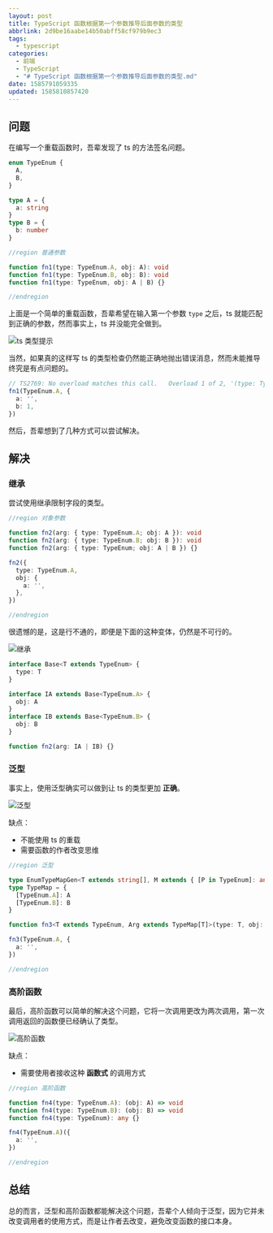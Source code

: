 ```yaml
---
layout: post
title: TypeScript 函数根据第一个参数推导后面参数的类型
abbrlink: 2d9be16aabe14b50abff58cf979b9ec3
tags:
  - typescript
categories:
  - 前端
  - TypeScript
  - "# TypeScript 函数根据第一个参数推导后面参数的类型.md"
date: 1585791059335
updated: 1585810857420
---
```


## 问题

在编写一个重载函数时，吾辈发现了 ts 的方法签名问题。

```ts
enum TypeEnum {
  A,
  B,
}

type A = {
  a: string
}
type B = {
  b: number
}

//region 普通参数

function fn1(type: TypeEnum.A, obj: A): void
function fn1(type: TypeEnum.B, obj: B): void
function fn1(type: TypeEnum, obj: A | B) {}

//endregion
```

上面是一个简单的重载函数，吾辈希望在输入第一个参数 `type` 之后，ts 就能匹配到正确的参数，然而事实上，ts 并没能完全做到。

![ts 类型提示](https://cdn.jsdelivr.net/gh/rxliuli/img-bed/20200402140820.png)

当然，如果真的这样写 ts 的类型检查仍然能正确地抛出错误消息，然而未能推导终究是有点问题的。

```ts
// TS2769: No overload matches this call.   Overload 1 of 2, '(type: TypeEnum.A, obj: A): void', gave the following error.     Argument of type '{ a: string; b: number; }' is not assignable to parameter of type 'A'.       Object literal may only specify known properties, and 'b' does not exist in type 'A'.   Overload 2 of 2, '(type: TypeEnum.B, obj: B): void', gave the following error.     Argument of type 'TypeEnum.A' is not assignable to parameter of type 'TypeEnum.B'
fn1(TypeEnum.A, {
  a: '',
  b: 1,
})
```

然后，吾辈想到了几种方式可以尝试解决。

## 解决

### 继承

尝试使用继承限制字段的类型。

```ts
//region 对象参数

function fn2(arg: { type: TypeEnum.A; obj: A }): void
function fn2(arg: { type: TypeEnum.B; obj: B }): void
function fn2(arg: { type: TypeEnum; obj: A | B }) {}

fn2({
  type: TypeEnum.A,
  obj: {
    a: '',
  },
})

//endregion
```

很遗憾的是，这是行不通的，即便是下面的这种变体，仍然是不可行的。

![继承](https://cdn.jsdelivr.net/gh/rxliuli/img-bed/20200402145908.png)

```ts
interface Base<T extends TypeEnum> {
  type: T
}

interface IA extends Base<TypeEnum.A> {
  obj: A
}
interface IB extends Base<TypeEnum.B> {
  obj: B
}

function fn2(arg: IA | IB) {}
```

### 泛型

事实上，使用泛型确实可以做到让 ts 的类型更加 **正确**。

![泛型](https://cdn.jsdelivr.net/gh/rxliuli/img-bed/20200402145745.png)

缺点：

*   不能使用 ts 的重载
*   需要函数的作者改变思维

```ts
//region 泛型

type EnumTypeMapGen<T extends string[], M extends { [P in TypeEnum]: any }> = []
type TypeMap = {
  [TypeEnum.A]: A
  [TypeEnum.B]: B
}

function fn3<T extends TypeEnum, Arg extends TypeMap[T]>(type: T, obj: Arg) {}

fn3(TypeEnum.A, {
  a: '',
})

//endregion
```

### 高阶函数

最后，高阶函数可以简单的解决这个问题，它将一次调用更改为两次调用，第一次调用返回的函数便已经确认了类型。

![高阶函数](https://cdn.jsdelivr.net/gh/rxliuli/img-bed/20200402145633.png)

缺点：

*   需要使用者接收这种 **函数式** 的调用方式

```ts
//region 高阶函数

function fn4(type: TypeEnum.A): (obj: A) => void
function fn4(type: TypeEnum.B): (obj: B) => void
function fn4(type: TypeEnum): any {}

fn4(TypeEnum.A)({
  a: '',
})

//endregion
```

## 总结

总的而言，泛型和高阶函数都能解决这个问题，吾辈个人倾向于泛型，因为它并未改变调用者的使用方式，而是让作者去改变，避免改变函数的接口本身。
